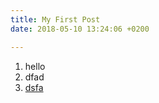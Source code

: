 ```yaml
---
title: My First Post
date: 2018-05-10 13:24:06 +0200

---
```

1. hello
2. dfad
3. [dsfa](https://www.stani.be)